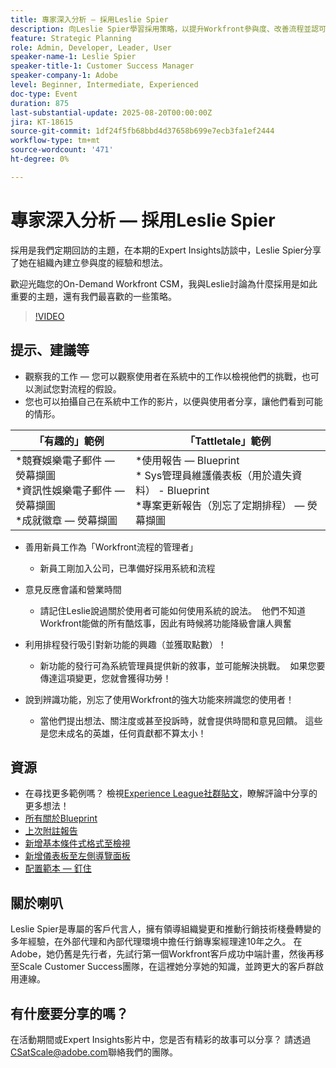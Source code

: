 ```yaml
---
title: 專家深入分析 — 採用Leslie Spier
description: 向Leslie Spier學習採用策略，以提升Workfront參與度、改善流程並認可使用者貢獻。
feature: Strategic Planning
role: Admin, Developer, Leader, User
speaker-name-1: Leslie Spier
speaker-title-1: Customer Success Manager
speaker-company-1: Adobe
level: Beginner, Intermediate, Experienced
doc-type: Event
duration: 875
last-substantial-update: 2025-08-20T00:00:00Z
jira: KT-18615
source-git-commit: 1df24f5fb68bbd4d37658b699e7ecb3fa1ef2444
workflow-type: tm+mt
source-wordcount: '471'
ht-degree: 0%

---
```



# 專家深入分析 — 採用Leslie Spier

採用是我們定期回訪的主題，在本期的Expert Insights訪談中，Leslie Spier分享了她在組織內建立參與度的經驗和想法。

歡迎光臨您的On-Demand Workfront CSM，我與Leslie討論為什麼採用是如此重要的主題，還有我們最喜歡的一些策略。

>[!VIDEO](https://video.tv.adobe.com/v/3469893/?learn=on&enablevpops)

## 提示、建議等

* 觀察我的工作 — 您可以觀察使用者在系統中的工作以檢視他們的挑戰，也可以測試您對流程的假設。 
* 您也可以拍攝自己在系統中工作的影片，以便與使用者分享，讓他們看到可能的情形。 


| 「有趣的」範例  | 「Tattletale」範例 |
|---|---|
| *競賽娛樂電子郵件 — 熒幕擷圖<br> *資訊性娛樂電子郵件 — 熒幕擷圖<br> *成就徽章 — 熒幕擷圖  | *使用報告 — Blueprint <br> * Sys管理員維護儀表板（用於遺失資料） - Blueprint <br> *專案更新報告（別忘了定期排程） — 熒幕擷圖 |


* 善用新員工作為「Workfront流程的管理者」 
   * 新員工剛加入公司，已準備好採用系統和流程 

* 意見反應會議和營業時間 
   * 請記住Leslie說過關於使用者可能如何使用系統的說法。  他們不知道Workfront能做的所有酷炫事，因此有時候將功能降級會讓人興奮 

* 利用排程發行吸引對新功能的興趣（並獲取點數）！ 
   * 新功能的發行可為系統管理員提供新的敘事，並可能解決挑戰。  如果您要傳達這項變更，您就會獲得功勞！ 

* 說到辨識功能，別忘了使用Workfront的強大功能來辨識您的使用者！ 
   * 當他們提出想法、關注度或甚至投訴時，就會提供時間和意見回饋。 這些是您未成名的英雄，任何貢獻都不算太小！  

## 資源

* 在尋找更多範例嗎？ 檢視[Experience League社群貼文](https://experienceleaguecommunities.adobe.com/t5/workfront-discussions/video-august-2023-workfront-expert-insights-adoption-with-leslie/td-p/613314)，瞭解評論中分享的更多想法！
* [所有關於Blueprint](https://experienceleague.adobe.com/docs/workfront/using/administration-and-setup/blueprints/blueprints.html?lang=en)
* [上次附註報告](https://experienceleague.adobe.com/docs/workfront/using/basics/update-work-items-view-updates/view-all-updates-in-a-report.html?lang=en)
* [新增基本條件式格式至檢視](https://experienceleague.adobe.com/docs/workfront-learn/tutorials-workfront/reporting/basic-reporting/add-basic-conditional-formatting-to-a-view.html?lang=en)
* [新增儀表板至左側導覽面板](https://experienceleague.adobe.com/docs/workfront/using/basics/navigate/simplified-left-navigation.html?lang=en)
* [配置範本 — 釘住](https://experienceleague.adobe.com/docs/workfront/using/administration-and-setup/customize/layout-templates/customize-pinned-pages.html?lang=en)

## 關於喇叭

Leslie Spier是專屬的客戶代言人，擁有領導組織變更和推動行銷技術棧疊轉變的多年經驗，在外部代理和內部代理環境中擔任行銷專案經理達10年之久。 在Adobe，她仍舊是先行者，先試行第一個Workfront客戶成功中端計畫，然後再移至Scale Customer Success團隊，在這裡她分享她的知識，並跨更大的客戶群啟用連線。 

## 有什麼要分享的嗎？

在活動期間或Expert Insights影片中，您是否有精彩的故事可以分享？ 請透過[CSatScale@adobe.com](mailto:CSatScale@adobe.com)聯絡我們的團隊。
